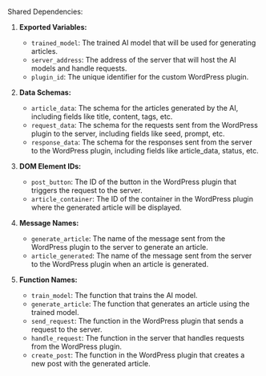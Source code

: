 Shared Dependencies:

1. **Exported Variables:**
   - `trained_model`: The trained AI model that will be used for generating articles.
   - `server_address`: The address of the server that will host the AI models and handle requests.
   - `plugin_id`: The unique identifier for the custom WordPress plugin.

2. **Data Schemas:**
   - `article_data`: The schema for the articles generated by the AI, including fields like title, content, tags, etc.
   - `request_data`: The schema for the requests sent from the WordPress plugin to the server, including fields like seed, prompt, etc.
   - `response_data`: The schema for the responses sent from the server to the WordPress plugin, including fields like article_data, status, etc.

3. **DOM Element IDs:**
   - `post_button`: The ID of the button in the WordPress plugin that triggers the request to the server.
   - `article_container`: The ID of the container in the WordPress plugin where the generated article will be displayed.

4. **Message Names:**
   - `generate_article`: The name of the message sent from the WordPress plugin to the server to generate an article.
   - `article_generated`: The name of the message sent from the server to the WordPress plugin when an article is generated.

5. **Function Names:**
   - `train_model`: The function that trains the AI model.
   - `generate_article`: The function that generates an article using the trained model.
   - `send_request`: The function in the WordPress plugin that sends a request to the server.
   - `handle_request`: The function in the server that handles requests from the WordPress plugin.
   - `create_post`: The function in the WordPress plugin that creates a new post with the generated article.